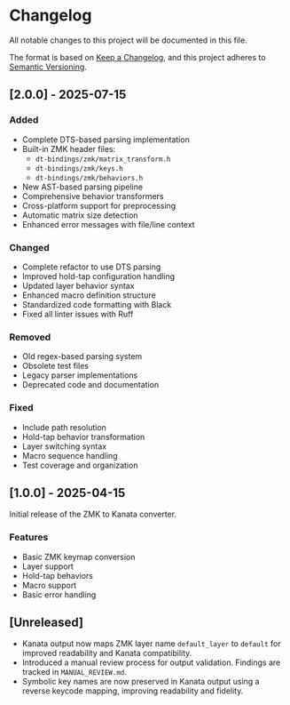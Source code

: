 # Changelog

All notable changes to this project will be documented in this file.

The format is based on [Keep a Changelog](https://keepachangelog.com/en/1.0.0/),
and this project adheres to [Semantic Versioning](https://semver.org/spec/v2.0.0.html).

## [2.0.0] - 2025-07-15

### Added
- Complete DTS-based parsing implementation
- Built-in ZMK header files:
  - `dt-bindings/zmk/matrix_transform.h`
  - `dt-bindings/zmk/keys.h`
  - `dt-bindings/zmk/behaviors.h`
- New AST-based parsing pipeline
- Comprehensive behavior transformers
- Cross-platform support for preprocessing
- Automatic matrix size detection
- Enhanced error messages with file/line context

### Changed
- Complete refactor to use DTS parsing
- Improved hold-tap configuration handling
- Updated layer behavior syntax
- Enhanced macro definition structure
- Standardized code formatting with Black
- Fixed all linter issues with Ruff

### Removed
- Old regex-based parsing system
- Obsolete test files
- Legacy parser implementations
- Deprecated code and documentation

### Fixed
- Include path resolution
- Hold-tap behavior transformation
- Layer switching syntax
- Macro sequence handling
- Test coverage and organization

## [1.0.0] - 2025-04-15

Initial release of the ZMK to Kanata converter.

### Features
- Basic ZMK keymap conversion
- Layer support
- Hold-tap behaviors
- Macro support
- Basic error handling

## [Unreleased]
- Kanata output now maps ZMK layer name `default_layer` to `default` for improved readability and Kanata compatibility.
- Introduced a manual review process for output validation. Findings are tracked in `MANUAL_REVIEW.md`.
- Symbolic key names are now preserved in Kanata output using a reverse keycode mapping, improving readability and fidelity. 
